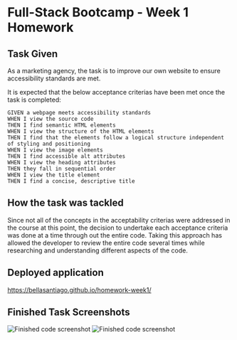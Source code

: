# Full-Stack Bootcamp - Week 1 Homework

## Task Given
As a marketing agency, the task is to improve our own website to ensure accessibility standards are met.

It is expected that the below acceptance criterias have been met once the task is completed:
```
GIVEN a webpage meets accessibility standards
WHEN I view the source code
THEN I find semantic HTML elements
WHEN I view the structure of the HTML elements
THEN I find that the elements follow a logical structure independent of styling and positioning
WHEN I view the image elements
THEN I find accessible alt attributes
WHEN I view the heading attributes
THEN they fall in sequential order
WHEN I view the title element
THEN I find a concise, descriptive title
```
## How the task was tackled
Since not all of the concepts in the acceptability criterias were addressed in the course at this point, the decision to undertake each acceptance criteria was done at a time through out the entire code.
Taking this approach has allowed the developer to review the entire code several times while researching and understanding different aspects of the code.

## Deployed application
https://bellasantiago.github.io/homework-week1/

## Finished Task Screenshots
![Finished code screenshot](https://drive.google.com/file/d/1CcMmwBsIEZVr7uGeCDFLTMNMAeI8L2xL/view?usp=sharing) 
![Finished code screenshot](https://drive.google.com/file/d/1GGYNUWVxiIF7BhFr1BXomafPimCdZ_-D/view?usp=sharing)